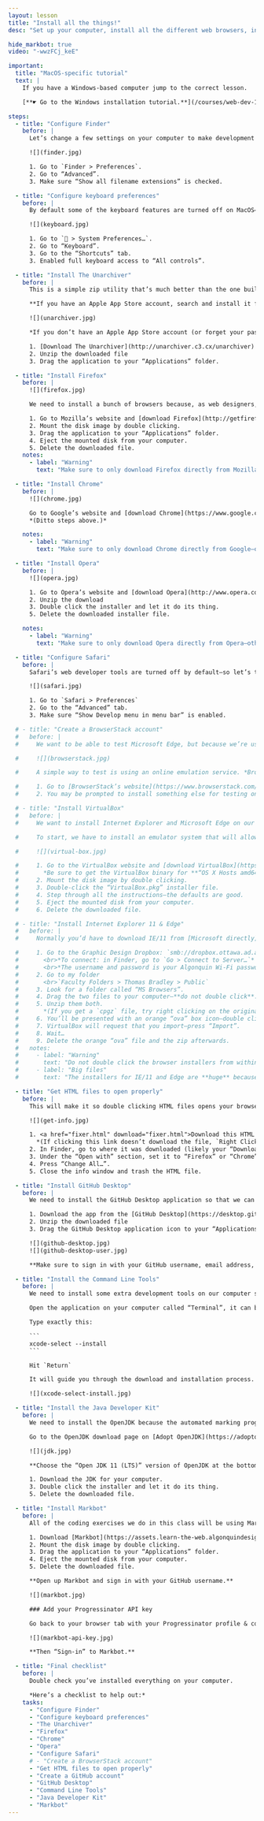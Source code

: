 ```yaml
---
layout: lesson
title: "Install all the things!"
desc: "Set up your computer, install all the different web browsers, install a code editor, and set up GitHub Desktop."

hide_markbot: true
video: "-wwzFCj_keE"

important:
  title: "MacOS-specific tutorial"
  text: |
    If you have a Windows-based computer jump to the correct lesson.

    [**☛ Go to the Windows installation tutorial.**](/courses/web-dev-1/install-all-the-things-windows/)

steps:
  - title: "Configure Finder"
    before: |
      Let’s change a few settings on your computer to make development life easier.

      ![](finder.jpg)

      1. Go to `Finder > Preferences`.
      2. Go to “Advanced”.
      3. Make sure “Show all filename extensions” is checked.

  - title: "Configure keyboard preferences"
    before: |
      By default some of the keyboard features are turned off on MacOS—let’s fix that.

      ![](keyboard.jpg)

      1. Go to ` > System Preferences…`.
      2. Go to “Keyboard”.
      3. Go to the “Shortcuts” tab.
      3. Enabled full keyboard access to “All controls”.

  - title: "Install The Unarchiver"
    before: |
      This is a simple zip utility that’s much better than the one built into Mac OS X. *It’s one of those apps I install on every Mac I touch.*

      **If you have an Apple App Store account, search and install it from there.**

      ![](unarchiver.jpg)

      *If you don’t have an Apple App Store account (or forget your password):*

      1. [Download The Unarchiver](http://unarchiver.c3.cx/unarchiver) from the website.
      2. Unzip the downloaded file
      3. Drag the application to your “Applications” folder.

  - title: "Install Firefox"
    before: |
      ![](firefox.jpg)

      We need to install a bunch of browsers because, as web designers, we don’t know what browser someone will be using—so we need to test our websites in all of them.

      1. Go to Mozilla’s website and [download Firefox](http://getfirefox.com/).
      2. Mount the disk image by double clicking.
      3. Drag the application to your “Applications” folder.
      4. Eject the mounted disk from your computer.
      5. Delete the downloaded file.
    notes:
      - label: "Warning"
        text: "Make sure to only download Firefox directly from Mozilla—other websites may inject malware."

  - title: "Install Chrome"
    before: |
      ![](chrome.jpg)

      Go to Google’s website and [download Chrome](https://www.google.com/chrome/).
      *(Ditto steps above.)*

    notes:
      - label: "Warning"
        text: "Make sure to only download Chrome directly from Google—other websites may inject malware."

  - title: "Install Opera"
    before: |
      ![](opera.jpg)

      1. Go to Opera’s website and [download Opera](http://www.opera.com/).
      2. Unzip the download
      3. Double click the installer and let it do its thing.
      5. Delete the downloaded installer file.

    notes:
      - label: "Warning"
        text: "Make sure to only download Opera directly from Opera—other websites may inject malware."

  - title: "Configure Safari"
    before: |
      Safari’s web developer tools are turned off by default—so let’s turn them on.

      ![](safari.jpg)

      1. Go to `Safari > Preferences`
      2. Go to the “Advanced” tab.
      3. Make sure “Show Develop menu in menu bar” is enabled.

  # - title: "Create a BrowserStack account"
  #   before: |
  #     We want to be able to test Microsoft Edge, but because we’re using MacOS, that becomes a little more difficult.

  #     ![](browserstack.jpg)

  #     A simple way to test is using an online emulation service. *BrowserStack, sponsored by Microsoft, provides free Microsoft Edge testing.* So, we’re going to use that service.

  #     1. Go to [BrowserStack’s website](https://www.browserstack.com/test-on-microsoft-edge-browser#live-cloud) and create an account (press “Get Started”).
  #     2. You may be prompted to install something else for testing on `localhost`: Press “Yes” you want to do that, and install the extension.

  # - title: "Install VirtualBox"
  #   before: |
  #     We want to install Internet Explorer and Microsoft Edge on our computers but they browsers only run on Windows.

  #     To start, we have to install an emulator system that will allow us to run Windows alongside Mac OS X.

  #     ![](virtual-box.jpg)

  #     1. Go to the VirtualBox website and [download VirtualBox](https://www.virtualbox.org/wiki/Downloads).
  #       *Be sure to get the VirtualBox binary for **“OS X Hosts amd64”**.*
  #     2. Mount the disk image by double clicking.
  #     3. Double-click the “VirtualBox.pkg” installer file.
  #     4. Step through all the instructions—the defaults are good.
  #     5. Eject the mounted disk from your computer.
  #     6. Delete the downloaded file.

  # - title: "Install Internet Explorer 11 & Edge"
  #   before: |
  #     Normally you’d have to download IE/11 from [Microsoft directly](http://modern.ie)—but I’ve gone ahead and done that because it’s faster over the school network.

  #     1. Go to the Graphic Design Dropbox: `smb://dropbox.ottawa.ad.algonquincollege.com`
  #       <br>*To connect: in Finder, go to `Go > Connect to Server…`*
  #       <br>*The username and password is your Algonquin Wi-Fi password.*
  #     2. Go to my folder
  #       <br>`Faculty Folders > Thomas Bradley > Public`
  #     3. Look for a folder called “MS Browsers”.
  #     4. Drag the two files to your computer—**do not double click**.
  #     5. Unzip them both.
  #       *(If you get a `cpgz` file, try right clicking on the original `zip` and pressing `Open With > The Unarchiver`.)*
  #     6. You’ll be presented with an orange “ova” box icon—double click it.
  #     7. VirtualBox will request that you import—press “Import”.
  #     8. Wait…
  #     9. Delete the orange “ova” file and the zip afterwards.
  #   notes:
  #     - label: "Warning"
  #       text: "Do not double click the browser installers from within the dropbox!"
  #     - label: "Big files"
  #       text: "The installers for IE/11 and Edge are **huge** because we’re actually installing two complete copies of Windows on our computer."

  - title: "Get HTML files to open properly"
    before: |
      This will make it so double clicking HTML files opens your browser instead of a code editor.

      ![](get-info.jpg)

      1. <a href="fixer.html" download="fixer.html">Download this HTML file.</a>
        *(If clicking this link doesn’t download the file, `Right Click > Download Linked File`.)*
      2. In Finder, go to where it was downloaded (likely your “Downloads” folder) and right click—press “Get Info”.
      3. Under the “Open with” section, set it to “Firefox” or “Chrome”.
      4. Press “Change All…”.
      5. Close the info window and trash the HTML file.

  - title: "Install GitHub Desktop"
    before: |
      We need to install the GitHub Desktop application so that we can manage and upload our code to GitHub.

      1. Download the app from the [GitHub Desktop](https://desktop.github.com/) website.
      2. Unzip the downloaded file
      3. Drag the GitHub Desktop application icon to your “Applications” folder.

      ![](github-desktop.jpg)
      ![](github-desktop-user.jpg)

      **Make sure to sign in with your GitHub username, email address, and password.**

  - title: "Install the Command Line Tools"
    before: |
      We need to install some extra development tools on our computer so Markbot can work well.

      Open the application on your computer called “Terminal”, it can be found in `Applications > Utilities`

      Type exactly this:

      ```
      xcode-select --install
      ```

      Hit `Return`

      It will guide you through the download and installation process.

      ![](xcode-select-install.jpg)

  - title: "Install the Java Developer Kit"
    before: |
      We need to install the OpenJDK because the automated marking program, Markbot, needs access to Java for performing some of it’s tasks.

      Go to the OpenJDK download page on [Adopt OpenJDK](https://adoptopenjdk.net/) website.

      ![](jdk.jpg)

      **Choose the “Open JDK 11 (LTS)” version of OpenJDK at the bottom of the list.**

      1. Download the JDK for your computer.
      3. Double click the installer and let it do its thing.
      5. Delete the downloaded file.

  - title: "Install Markbot"
    before: |
      All of the coding exercises we do in this class will be using Markbot to automatically grade your work. So, we need to set that up.

      1. Download [Markbot](https://assets.learn-the-web.algonquindesign.ca/markbot/Install%20Markbot.dmg). (*or [Markbot for Windows](https://assets.learn-the-web.algonquindesign.ca/markbot/Markbot%20Setup.exe)*)
      2. Mount the disk image by double clicking.
      3. Drag the application to your “Applications” folder.
      4. Eject the mounted disk from your computer.
      5. Delete the downloaded file.

      **Open up Markbot and sign in with your GitHub username.**

      ![](markbot.jpg)

      ### Add your Progressinator API key

      Go back to your browser tab with your Progressinator profile & copy & paste the API key into Markbot:

      ![](markbot-api-key.jpg)

      **Then “Sign-in” to Markbot.**

  - title: "Final checklist"
    before: |
      Double check you’ve installed everything on your computer.

      *Here’s a checklist to help out:*
    tasks:
      - "Configure Finder"
      - "Configure keyboard preferences"
      - "The Unarchiver"
      - "Firefox"
      - "Chrome"
      - "Opera"
      - "Configure Safari"
      # - "Create a BrowserStack account"
      - "Get HTML files to open properly"
      - "Create a GitHub account"
      - "GitHub Desktop"
      - "Command Line Tools"
      - "Java Developer Kit"
      - "Markbot"
---
```

